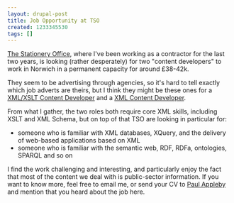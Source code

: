 ```yaml
---
layout: drupal-post
title: Job Opportunity at TSO
created: 1233345530
tags: []
---
```

[The Stationery Office][1], where I've been working as a contractor for the last two years, is looking (rather desperately) for two "content developers" to work in Norwich in a permanent capacity for around £38-42k.

[1]: http://www.tso.co.uk/ "The Stationery Office"

<!--break-->

They seem to be advertising through agencies, so it's hard to tell exactly which job adverts are theirs, but I think they might be these ones for a [XML/XSLT Content Developer][3] and a [XML Content Developer][4].

From what I gather, the two roles both require core XML skills, including XSLT and XML Schema, but on top of that TSO are looking in particular for:

  * someone who is familiar with XML databases, XQuery, and the delivery of web-based applications based on XML
  * someone who is familiar with the semantic web, RDF, RDFa, ontologies, SPARQL and so on

I find the work challenging and interesting, and particularly enjoy the fact that most of the content we deal with is public-sector information. If you want to know more, feel free to email me, or send your CV to [Paul Appleby][2] and mention that you heard about the job here.

[2]: mailto:paul.appleby@tso.co.uk "Email Paul Appleby"
[3]: http://www.jobserve.com/W5FFDB73053157ED0.jsjob 
[4]: http://www.jobserve.com/W47C96754AB112898.jsjob
[5]: http://www.opsi.gov.uk/

